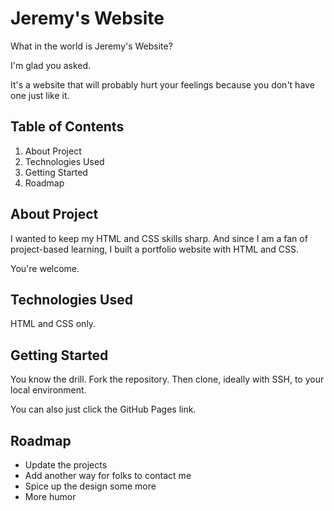 # Jeremy's Website

What in the world is Jeremy's Website?

I'm glad you asked. 

It's a website that will probably hurt your feelings because you don't have one just like it.

## Table of Contents

1. About Project
2. Technologies Used
3. Getting Started
4. Roadmap

## About Project

I wanted to keep my HTML and CSS skills sharp. And since I am a fan of project-based learning, I built a portfolio website with HTML and CSS.

You're welcome.

## Technologies Used

HTML and CSS only.

## Getting Started

You know the drill. Fork the repository. Then clone, ideally with SSH, to your local environment.

You can also just click the GitHub Pages link.

## Roadmap

- Update the projects
- Add another way for folks to contact me
- Spice up the design some more
- More humor

